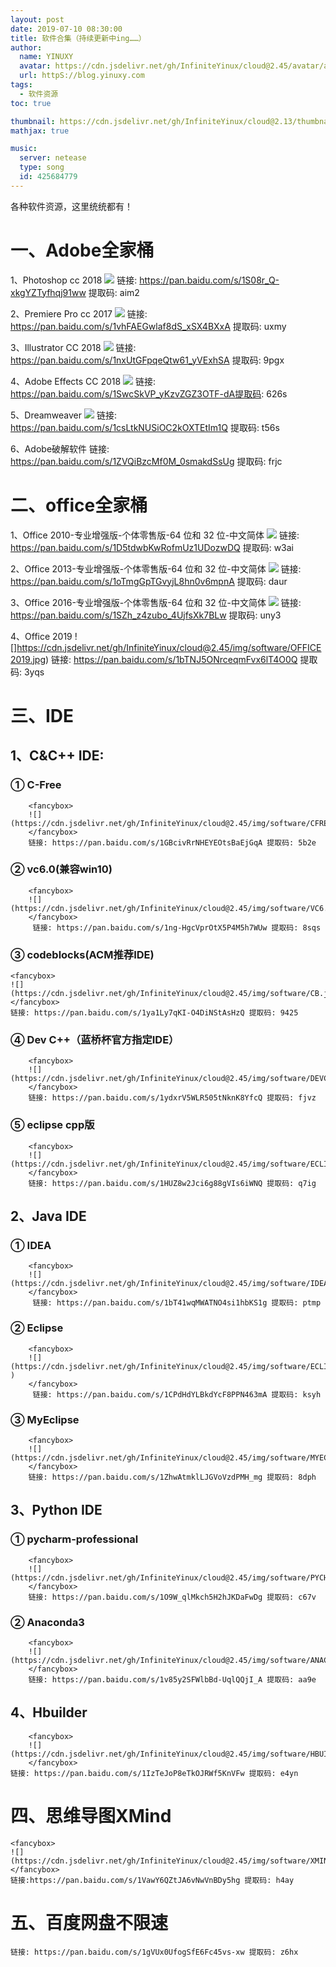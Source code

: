 ```yaml
---
layout: post
date: 2019-07-10 08:30:00
title: 软件合集（持续更新中ing……）
author: 
  name: YINUXY
  avatar: https://cdn.jsdelivr.net/gh/InfiniteYinux/cloud@2.45/avatar/avatar.png
  url: httpS://blog.yinuxy.com
tags: 
  - 软件资源
toc: true

thumbnail: https://cdn.jsdelivr.net/gh/InfiniteYinux/cloud@2.13/thumbnail/application.jpg
mathjax: true

music: 
  server: netease
  type: song
  id: 425684779
---
```



各种软件资源，这里统统都有！
<!-- more -->
# 一、Adobe全家桶 #

1、Photoshop cc 2018
	<fancybox>
	![](https://cdn.jsdelivr.net/gh/InfiniteYinux/cloud@2.45/img/software/PS.jpg)
	</fancybox>
    链接: https://pan.baidu.com/s/1S08r_Q-xkgYZTyfhqj91ww 提取码: aim2


2、Premiere Pro cc 2017
	<fancybox>
	![](https://cdn.jsdelivr.net/gh/InfiniteYinux/cloud@2.45/img/software/PR.jpg)
	</fancybox>
    链接: https://pan.baidu.com/s/1vhFAEGwlaf8dS_xSX4BXxA 提取码: uxmy


3、Illustrator CC 2018
	<fancybox>
	![](https://cdn.jsdelivr.net/gh/InfiniteYinux/cloud@2.45/img/software/AI.jpg)
	</fancybox>
    链接: https://pan.baidu.com/s/1nxUtGFpqeQtw61_yVExhSA 提取码: 9pgx

4、Adobe Effects CC 2018
	<fancybox>
	![](https://cdn.jsdelivr.net/gh/InfiniteYinux/cloud@2.45/img/software/AE.jpg)
	</fancybox>
    链接: https://pan.baidu.com/s/1SwcSkVP_yKzvZGZ3OTF-dA提取码: 626s


5、Dreamweaver
	<fancybox>
	![](https://cdn.jsdelivr.net/gh/InfiniteYinux/cloud@2.45/img/software/DR.jpg)
	</fancybox>
    链接: https://pan.baidu.com/s/1csLtkNUSiOC2kOXTEtIm1Q 提取码: t56s




6、Adobe破解软件
    链接: https://pan.baidu.com/s/1ZVQiBzcMf0M_0smakdSsUg 提取码: frjc




# 二、office全家桶 #

1、Office 2010-专业增强版-个体零售版-64 位和 32 位-中文简体
	<fancybox>
	![](https://cdn.jsdelivr.net/gh/InfiniteYinux/cloud@2.45/img/software/OFFICE2010.jpg)
	</fancybox>
    链接: https://pan.baidu.com/s/1D5tdwbKwRofmUz1UDozwDQ 提取码: w3ai


2、Office 2013-专业增强版-个体零售版-64 位和 32 位-中文简体
	<fancybox>
	![](https://cdn.jsdelivr.net/gh/InfiniteYinux/cloud@2.45/img/software/OFFICE2013.jpg)
	</fancybox>
    链接: https://pan.baidu.com/s/1oTmgGpTGvyjL8hn0v6mpnA 提取码: daur


3、Office 2016-专业增强版-个体零售版-64 位和 32 位-中文简体
	<fancybox>
	![](https://cdn.jsdelivr.net/gh/InfiniteYinux/cloud@2.45/img/software/OFFICE2016.jpg)
	</fancybox>
    链接: https://pan.baidu.com/s/1SZh_z4zubo_4UjfsXk7BLw 提取码: uny3


4、Office 2019
	<fancybox>
	![]https://cdn.jsdelivr.net/gh/InfiniteYinux/cloud@2.45/img/software/OFFICE2019.jpg)
	</fancybox>
    链接: https://pan.baidu.com/s/1bTNJ5ONrceqmFvx6lT4O0Q 提取码: 3yqs






# 三、IDE #

## 1、C&C++ IDE: ##

### ① C-Free ###
		<fancybox>
		![](https://cdn.jsdelivr.net/gh/InfiniteYinux/cloud@2.45/img/software/CFREE.jpg)
		</fancybox>
        链接: https://pan.baidu.com/s/1GBcivRrNHEYEOtsBaEjGqA 提取码: 5b2e

### ② vc6.0(兼容win10) ###
		<fancybox>
		![](https://cdn.jsdelivr.net/gh/InfiniteYinux/cloud@2.45/img/software/VC6.0.jpg)
		</fancybox>
         链接: https://pan.baidu.com/s/1ng-HgcVprOtX5P4M5h7WUw 提取码: 8sqs


### ③ codeblocks(ACM推荐IDE) ###
	<fancybox>
	![](https://cdn.jsdelivr.net/gh/InfiniteYinux/cloud@2.45/img/software/CB.jpg)
	</fancybox>
    链接: https://pan.baidu.com/s/1ya1Ly7qKI-O4DiNStAsHzQ 提取码: 9425


### ④ Dev C++（蓝桥杯官方指定IDE） ###
		<fancybox>
		![](https://cdn.jsdelivr.net/gh/InfiniteYinux/cloud@2.45/img/software/DEVC++.jpg)
		</fancybox>
		链接: https://pan.baidu.com/s/1ydxrV5WLR505tNknK8YfcQ 提取码: fjvz 




### ⑤ eclipse cpp版 ###
		<fancybox>
		![](https://cdn.jsdelivr.net/gh/InfiniteYinux/cloud@2.45/img/software/ECLIPSE.jpg)
		</fancybox>
        链接: https://pan.baidu.com/s/1HUZ8w2Jci6g88gVIs6iWNQ 提取码: q7ig




## 2、Java IDE ##
### ① IDEA ###
		<fancybox>
		![](https://cdn.jsdelivr.net/gh/InfiniteYinux/cloud@2.45/img/software/IDEA.jpg)
		</fancybox>
         链接: https://pan.baidu.com/s/1bT41wqMWATNO4si1hbKS1g 提取码: ptmp


### ② Eclipse ###
		<fancybox>
		![](https://cdn.jsdelivr.net/gh/InfiniteYinux/cloud@2.45/img/software/ECLIPSEJAVA.jpg	)
		</fancybox>
         链接: https://pan.baidu.com/s/1CPdHdYLBkdYcF8PPN463mA 提取码: ksyh


### ③ MyEclipse ###
		<fancybox>
		![](https://cdn.jsdelivr.net/gh/InfiniteYinux/cloud@2.45/img/software/MYECLIPSE.jpg)
		</fancybox>
        链接: https://pan.baidu.com/s/1ZhwAtmklLJGVoVzdPMH_mg 提取码: 8dph




## 3、Python IDE ##
### ① pycharm-professional ###
		<fancybox>
		![](https://cdn.jsdelivr.net/gh/InfiniteYinux/cloud@2.45/img/software/PYCHARM.jpg)
		</fancybox>
		链接: https://pan.baidu.com/s/1O9W_qlMkch5H2hJKDaFwDg 提取码: c67v


### ② Anaconda3 ###
		<fancybox>
		![](https://cdn.jsdelivr.net/gh/InfiniteYinux/cloud@2.45/img/software/ANACONDA.jpg)
		</fancybox>
        链接: https://pan.baidu.com/s/1v85y2SFWlbBd-UqlQQjI_A 提取码: aa9e




## 4、Hbuilder ##
		<fancybox>
		![](https://cdn.jsdelivr.net/gh/InfiniteYinux/cloud@2.45/img/software/HBUILDER.jpg)
		</fancybox>
    链接: https://pan.baidu.com/s/1IzTeJoP8eTkOJRWf5KnVFw 提取码: e4yn






# 四、思维导图XMind #
	<fancybox>
	![](https://cdn.jsdelivr.net/gh/InfiniteYinux/cloud@2.45/img/software/XMIND.jpg)
	</fancybox>
    链接:https://pan.baidu.com/s/1VawY6QZtJA6vNwVnBDy5hg 提取码: h4ay





# 五、百度网盘不限速 #

    链接: https://pan.baidu.com/s/1gVUx0UfogSfE6Fc45vs-xw 提取码: z6hx











